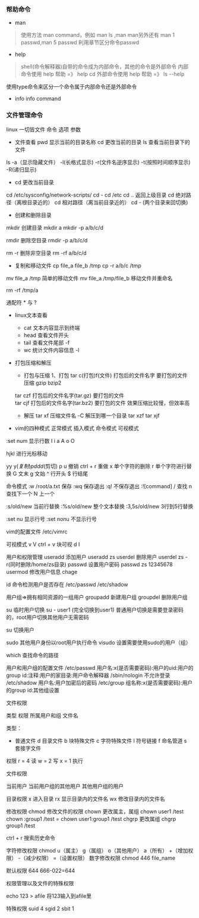 ### 帮助命令
- man 
>使用方法 man command，例如 man ls ,man man另外还有 man 1 passwd,man 5 passwd 利用章节区分命令passwd
- help
>shell(命令解释器)自带的命令成为内部命令，其他的命令是外部命令
内部命令使用 help 帮助 =》 help cd
外部命令使用 help 帮助 =》 ls --help

使用type命令来区分一个命令属于内部命令还是外部命令

- info
info command

### 文件管理命令
linux 一切皆文件
命令 选项 参数
- 文件查看
 pwd 显示当前的目录名称
 cd  更改当前的目录
 ls  查看当前目录下的文件
 
 ls -a（显示隐藏文件） -l(长格式显示) -r(文件名逆序显示) -t(按照时间顺序显示) -R(递归显示)
 
 - cd 更改当前目录
  
 cd /etc/sysconfig/network-scripts/
 cd -
 cd /etc
 cd .. 返回上级目录
 cd 绝对路径（离根目录近的）
 cd 相对路径（离当前目录近的）
 cd - (两个目录来回切换)
 
 - 创建和删除目录
 
 mkdir 创建目录
 mkdir a
 mkdir -p a/b/c/d
 
 rmdir 删除空目录 rmdir -p a/b/c/d
 
 rm -r 删除非空目录 rm -rf a/b/c/d
 
 - 复制和移动文件
 cp file_a file_b /tmp
 cp -r a/b/c /tmp
 
 mv file_a /tmp 简单的移动文件
 mv file_a /tmp/file_b 移动文件并重命名
 
 rm -rf /tmp/a
 
 通配符 * 与 ?
 
 - linux文本查看
     - cat 文本内容显示到终端
     - head 查看文件开头
     - tail 查看文件尾部  -f
     - wc 统计文件内容信息 -l 
     
- 打包压缩和解压
    - 打包与压缩
    1、打包
    tar c(打包)f(文件) 打包后的文件名字 要打包的文件
    压缩 gzip bzip2
    
    tar czf 打包后的文件名字(tar.gz) 要打包的文件    
    tar cjf 打包后的文件名字(tar.bz2) 要打包的文件   效果压缩比较慢，但效率高
    
    - 解压
    tar xf 压缩文件名 -C 解压到哪一个目录
    tar xzf
    tar xjf
    
- vim的四种模式
正常模式 插入模式 命令模式 可视模式

:set num 显示行数
I i a A o O

hjkl 进行光标移动

yy y$(复制)   p 
dd d$(剪切)   p
u 撤销
ctrl + r 重做
x 单个字符的删除
r 单个字符进行替换
G 文末
g 文始
^ 行开头
$ 行结尾
 
 
命令模式
:w /root/a.txt 保存
:wq 保存退出
:q! 不保存退出
:![command]
/ 查找  n 查找下一个 N 上一个

:s/old/new 当前行替换
:%s/old/new 整个文本替换
:3,5s/old/new 3行到5行替换

:set nu 显示行号
:set nonu 不显示行号

vim的配置文件 /etc/vimrc


可视模式
v
V
ctrl + v 块可视  d I

用户和权限管理
useradd 添加用户 useradd zs
userdel 删除用户 userdel zs -r(同时删除/home/zs目录)
passwd  设置用户密码  passwd zs 12345678
usermod 修改用户信息
chage 

id 命令检测用户是否存在
/etc/passwd
/etc/shadow

用户组=>拥有相同资源的一组用户
groupadd  新建用户组
groupdel  删除用户组

su 临时用户切换  su - user1 (完全切换到user1)
普通用户切换是需要登录密码的，root用户切换其他用户无需密码

su 切换用户

sudo 其他用户身份以root用户执行命令
visudo 设置需要使用sudo的用户（组）

which 查找命令的路径

用户和用户组的配置文件
/etc/passwd  用户名:x(是否需要密码):用户的uid:用户的group id:注释:用户的家目录:用户命令解释器      /sbin/nologin 不允许登录
/etc/shadow  用户名:用户加密后的密码
/etc/group   组名称:x(是否需要密码):用户的group id:其他组设置


文件权限

类型 权限 所属用户和组 文件名

类型：
- 普通文件
d 目录文件
b 块特殊文件
c 字符特殊文件
l 符号链接
f 命名管道
s 套接字文件

权限
r = 4 读
w = 2 写
x = 1 执行  

文件权限

当前用户
当前用户组的其他用户
其他用户组的用户


目录权限
x 进入目录
rx 显示目录内的文件名
wx 修改目录内的文件名


修改权限
chmod   修改文件的权限
chown   更改属主，属组   chown user1 /test  chown  :group1 /test = chown user1:group1 /test 
chgrp   更改属组 chgrp group1 /test


ctrl + r 搜索历史命令


字符修改权限
chmod u（属主） g（属组） o（其他用户） a（所有）  +（增加权限） -（减少权限） =（设置权限）
数字修改权限
chmod 446 file_name

默认权限 644 666-022=644

权限管理以及文件的特殊权限

echo 123 > afile 将123输入到afile里

特殊权限
suid 4
sgid 2
sbit 1